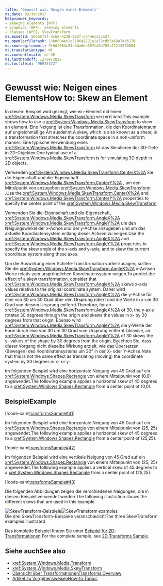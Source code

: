 ```yaml
---
title: 'Gewusst wie: Neigen eines Elements'
ms.date: 03/30/2017
helpviewer_keywords:
- skewing elements [WPF]
- graphics [WPF], skewing elements
- classes [WPF], SkewTransform
ms.assetid: 56b65f2f-dc6e-4238-923f-ca44ec53c52f
ms.openlocfilehash: 10b00044c1c518641281e2e72cdb5a68474b5170
ms.sourcegitcommit: 9f6df084c53a3da0ea657ed0d708a72213683084
ms.translationtype: MT
ms.contentlocale: de-DE
ms.lasthandoff: 12/09/2020
ms.locfileid: "96975472"
---
```

# <a name="how-to-skew-an-element"></a><span data-ttu-id="90366-102">Gewusst wie: Neigen eines Elements</span><span class="sxs-lookup"><span data-stu-id="90366-102">How to: Skew an Element</span></span>
<span data-ttu-id="90366-103">In diesem Beispiel wird gezeigt, wie ein-Element mit einem <xref:System.Windows.Media.SkewTransform> verzerrt wird.</span><span class="sxs-lookup"><span data-stu-id="90366-103">This example shows how to use a <xref:System.Windows.Media.SkewTransform> to skew an element.</span></span> <span data-ttu-id="90366-104">Eine Neigung ist eine Transformation, die den Koordinatenraum auf ungleichmäßige Art ausdehnt.</span><span class="sxs-lookup"><span data-stu-id="90366-104">A skew, which is also known as a shear, is a transformation that stretches the coordinate space in a non-uniform manner.</span></span> <span data-ttu-id="90366-105">Eine typische Verwendung eines <xref:System.Windows.Media.SkewTransform> ist das Simulieren der 3D-Tiefe in 2D-Objekten.</span><span class="sxs-lookup"><span data-stu-id="90366-105">One typical use of a <xref:System.Windows.Media.SkewTransform> is for simulating 3D depth in 2D objects.</span></span>  
  
 <span data-ttu-id="90366-106">Verwenden <xref:System.Windows.Media.SkewTransform.CenterX%2A> Sie die-Eigenschaft und die-Eigenschaft <xref:System.Windows.Media.SkewTransform.CenterY%2A> , um den Mittelpunkt von anzugeben <xref:System.Windows.Media.SkewTransform> .</span><span class="sxs-lookup"><span data-stu-id="90366-106">Use the <xref:System.Windows.Media.SkewTransform.CenterX%2A> and <xref:System.Windows.Media.SkewTransform.CenterY%2A> properties to specify the center point of the <xref:System.Windows.Media.SkewTransform>.</span></span>  
  
 <span data-ttu-id="90366-107">Verwenden Sie die-Eigenschaft und die-Eigenschaft, <xref:System.Windows.Media.SkewTransform.AngleX%2A> <xref:System.Windows.Media.SkewTransform.AngleY%2A> um den Neigungswinkel der x-Achse und der y-Achse anzugeben und um das aktuelle Koordinatensystem entlang dieser Achsen zu neigen.</span><span class="sxs-lookup"><span data-stu-id="90366-107">Use the <xref:System.Windows.Media.SkewTransform.AngleX%2A> and <xref:System.Windows.Media.SkewTransform.AngleY%2A> properties to specify the skew angle of the x-axis and y-axis, and to skew the current coordinate system along these axes.</span></span>  
  
 <span data-ttu-id="90366-108">Um die Auswirkung einer Schiefe-Transformation vorherzusagen, sollten Sie die <xref:System.Windows.Media.SkewTransform.AngleX%2A> x-Achsen Werte relativ zum ursprünglichen Koordinatensystem neigen.</span><span class="sxs-lookup"><span data-stu-id="90366-108">To predict the effect of a skew transformation, consider that <xref:System.Windows.Media.SkewTransform.AngleX%2A> skews x-axis values relative to the original coordinate system.</span></span> <span data-ttu-id="90366-109">Daher wird <xref:System.Windows.Media.SkewTransform.AngleX%2A> die y-Achse für eine von 30 um 30 Grad über den Ursprung rotiert und die Werte in x-um 30 Grad von diesem Ursprung entfernt.</span><span class="sxs-lookup"><span data-stu-id="90366-109">Therefore, for an <xref:System.Windows.Media.SkewTransform.AngleX%2A> of 30, the y-axis rotates 30 degrees through the origin and skews the values in x- by 30 degrees from that origin.</span></span> <span data-ttu-id="90366-110">Ebenso wird <xref:System.Windows.Media.SkewTransform.AngleY%2A> die y-Werte der Form durch eine von 30 um 30 Grad vom Ursprung entfernt.</span><span class="sxs-lookup"><span data-stu-id="90366-110">Likewise, an <xref:System.Windows.Media.SkewTransform.AngleY%2A> of 30 skews the y- values of the shape by 30 degrees from the origin.</span></span> <span data-ttu-id="90366-111">Beachten Sie, dass dieser Vorgang nicht dieselbe Wirkung erzielt, wie das Übersetzen (Bewegen) des Koordinatensystems um 30° in der X- oder Y-Achse.</span><span class="sxs-lookup"><span data-stu-id="90366-111">Note that this is not the same effect as translating (moving) the coordinate system by 30 degrees in x- or y-.</span></span>  
  
 <span data-ttu-id="90366-112">Im folgenden Beispiel wird eine horizontale Neigung von 45 Grad auf ein <xref:System.Windows.Shapes.Rectangle> von einem Mittelpunkt von (0,0) angewendet.</span><span class="sxs-lookup"><span data-stu-id="90366-112">The following example applies a horizontal skew of 45 degrees to a <xref:System.Windows.Shapes.Rectangle> from a center point of (0,0).</span></span>  
  
## <a name="example"></a><span data-ttu-id="90366-113">Beispiel</span><span class="sxs-lookup"><span data-stu-id="90366-113">Example</span></span>  
 [!code-xaml[transformsSample#41](~/samples/snippets/csharp/VS_Snippets_Wpf/transformsSample/CS/SkewTransformExample.xaml#41)]  
  
 <span data-ttu-id="90366-114">Im folgenden Beispiel wird eine horizontale Neigung von 45 Grad auf ein <xref:System.Windows.Shapes.Rectangle> von einem Mittelpunkt von (25, 25) angewendet.</span><span class="sxs-lookup"><span data-stu-id="90366-114">The following example applies a horizontal skew of 45 degrees to a <xref:System.Windows.Shapes.Rectangle> from a center point of (25,25).</span></span>  
  
 [!code-xaml[transformsSample#42](~/samples/snippets/csharp/VS_Snippets_Wpf/transformsSample/CS/SkewTransformExample.xaml#42)]  
  
 <span data-ttu-id="90366-115">Im folgenden Beispiel wird eine vertikale Neigung von 45 Grad auf ein <xref:System.Windows.Shapes.Rectangle> von einem Mittelpunkt von (25, 25) angewendet.</span><span class="sxs-lookup"><span data-stu-id="90366-115">The following example applies a vertical skew of 45 degrees to a <xref:System.Windows.Shapes.Rectangle> from a center point of (25,25).</span></span>  
  
 [!code-xaml[transformsSample#43](~/samples/snippets/csharp/VS_Snippets_Wpf/transformsSample/CS/SkewTransformExample.xaml#43)]  
  
 <span data-ttu-id="90366-116">Die folgenden Abbildungen zeigen die verschiedenen Neigungen, die in diesem Beispiel verwendet werden.</span><span class="sxs-lookup"><span data-stu-id="90366-116">The following illustration shows the different skews that are used in this example.</span></span>  
  
 <span data-ttu-id="90366-117">![SkewTransform-Beispiele](./media/img-wcpsdk-graphicsmm-skewtransformexample.gif "img_wcpsdk_graphicsmm_skewtransformexample")</span><span class="sxs-lookup"><span data-stu-id="90366-117">![SkewTransform examples](./media/img-wcpsdk-graphicsmm-skewtransformexample.gif "img_wcpsdk_graphicsmm_skewtransformexample")</span></span>  
<span data-ttu-id="90366-118">Die drei SkewTransform-Beispiele veranschaulicht</span><span class="sxs-lookup"><span data-stu-id="90366-118">The three SkewTransform examples illustrated</span></span>  
  
 <span data-ttu-id="90366-119">Das komplette Beispiel finden Sie unter [Beispiel für 2D-Transformationen](https://github.com/Microsoft/WPF-Samples/tree/master/Graphics/2DTransforms).</span><span class="sxs-lookup"><span data-stu-id="90366-119">For the complete sample, see [2D Transforms Sample](https://github.com/Microsoft/WPF-Samples/tree/master/Graphics/2DTransforms).</span></span>  
  
## <a name="see-also"></a><span data-ttu-id="90366-120">Siehe auch</span><span class="sxs-lookup"><span data-stu-id="90366-120">See also</span></span>

- <xref:System.Windows.Media.Transform>
- <xref:System.Windows.Media.SkewTransform>
- [<span data-ttu-id="90366-121">Übersicht über Transformationen</span><span class="sxs-lookup"><span data-stu-id="90366-121">Transforms Overview</span></span>](transforms-overview.md)
- [<span data-ttu-id="90366-122">Artikel zu Vorgehensweisen</span><span class="sxs-lookup"><span data-stu-id="90366-122">How-to Topics</span></span>](transformations-how-to-topics.md)

